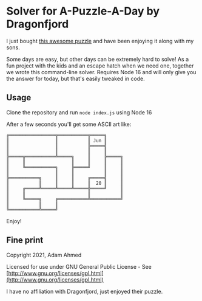 # Solver for A-Puzzle-A-Day by Dragonfjord

I just bought [this awesome puzzle](https://www.dragonfjord.com/product/a-puzzle-a-day/) and have been enjoying it along with my sons.

Some days are easy, but other days can be extremely hard to solve! As a fun project with the kids and an escape hatch when we need one, together we wrote this command-line solver. Requires Node 16 and will only give you the answer for today, but that's easily tweaked in code.

## Usage

Clone the repository and run `node index.js` using Node 16

After a few seconds you'll get some ASCII art like:

```ascii
╔═════════════════╦═══════════╦═════╗
║                 ║           ║ Jun ║
║                 ║           ╠═════╣
║                 ║           ║     ║
╠═════╦═══════════╩═════╗     ║     ╠═════╗
║     ║                 ║     ║     ║     ║
║     ╚═══════════╗     ╠═════╝     ║     ║
║                 ║     ║           ║     ║
╠═══════════╗     ║     ║     ╔═════╣     ║
║           ║     ║     ║     ║  20 ║     ║
║     ╔═════╩═════╩═════╩═════╬═════╝     ║
║     ║                       ║           ║
║     ╚═════╗     ╔═══════════╩═══════════╝
║           ║     ║
╚═══════════╩═════╝
```

Enjoy!

## Fine print

Copyright 2021, Adam Ahmed

Licensed for use under GNU General Public License - See [http://www.gnu.org/licenses/gpl.html](http://www.gnu.org/licenses/gpl.html)

I have no affiliation with Dragonfjord, just enjoyed their puzzle.
